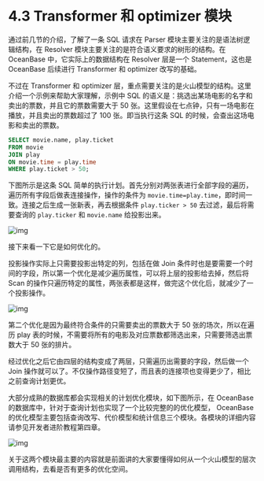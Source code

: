 # 4.3 Transformer 和 optimizer 模块

通过前几节的介绍，了解了一条 SQL 请求在 Parser 模块主要关注的是语法树逻辑结构，在 Resolver 模块主要关注的是符合语义要求的树形的结构。在 OceanBase 中，它实际上的数据结构在 Resolver 层是一个 Statement，这也是 OceanBase 后续进行 Transformer 和 optimizer 改写的基础。

不过在 Transformer 和 optimizer 层，重点需要关注的是火山模型的结构。这里介绍一个示例来帮助大家理解，示例中 SQL 的语义是：挑选出某场电影的名字和卖出的票数，并且它的票数需要大于 50 张。这里假设在七点钟，只有一场电影在播放，并且卖出的票数超过了 100 张。即当执行这条 SQL 的时候，会查出这场电影和卖出的票数。

```sql
SELECT movie.name, play.ticket
FROM movie
JOIN play
ON movie.time = play.time
WHERE play.ticket > 50;
```

下图所示是这条 SQL 简单的执行计划。首先分别对两张表进行全部字段的遍历，遍历所有字段后做表连接操作，操作的条件为 `movie.time=play.time`，即时间一致。连接之后生成一张新表，再去根据条件 `play.ticker > 50` 去过滤，最后将需要查询的 `play.ticker` 和 `movie.name` 给投影出来。

![img](https://obbusiness-private.oss-cn-shanghai.aliyuncs.com/doc/img/kernel-quickstart/V1.0.0/zh-CN/4.sql-engine/4.transformer-optimizer-01.png)

接下来看一下它是如何优化的。

投影操作实际上只需要投影出特定的列，包括在做 Join 条件时也是要需要一个时间的字段，所以第一个优化是减少遍历属性，可以将上层的投影给去掉，然后将 Scan 的操作只遍历特定的属性，两张表都是这样，做完这个优化后，就减少了一个投影操作。

![img](https://obbusiness-private.oss-cn-shanghai.aliyuncs.com/doc/img/kernel-quickstart/V1.0.0/zh-CN/4.sql-engine/4.transformer-optimizer-02.png)

第二个优化是因为最终符合条件的只需要卖出的票数大于 50 张的场次，所以在遍历 play 表的时候，不需要将所有的电影及对应票数都筛选出来，只需要筛选出票数大于 50 张的排片。

经过优化之后它由四层的结构变成了两层，只需遍历出需要的字段，然后做一个 Join 操作就可以了。不仅操作路径变短了，而且表的连接项也变得更少了，相比之前查询计划更优。

大部分成熟的数据库都会实现相关的计划优化模块，如下图所示，在 OceanBase 的数据库中，针对于查询计划也实现了一个比较完整的的优化模型， OceanBase 的优化模型主要包括查询改写、代价模型和统计信息三个模块。各模块的详细内容请参见开发者进阶教程第四章。

![img](https://obbusiness-private.oss-cn-shanghai.aliyuncs.com/doc/img/kernel-quickstart/V1.0.0/zh-CN/4.sql-engine/4.transformer-optimizer-03.png)

关于这两个模块最主要的内容就是前面讲的大家要懂得如何从一个火山模型的层次调用结构，去看是否有更多的优化空间。
